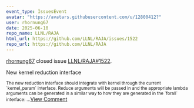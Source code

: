 ```yaml
---
event_type: IssuesEvent
avatar: "https://avatars.githubusercontent.com/u/12800412?"
user: rhornung67
date: 2025-06-10
repo_name: LLNL/RAJA
html_url: https://github.com/LLNL/RAJA/issues/1522
repo_url: https://github.com/LLNL/RAJA
---
```


<a href='https://github.com/rhornung67' target='_blank'>rhornung67</a> closed issue <a href='https://github.com/LLNL/RAJA/issues/1522' target='_blank'>LLNL/RAJA#1522</a>.

<p>New kernel reduction interface</p><small>The new reduction interface should integrate with kernel through the current `kernel_param` interface. Reduce arguments will be passed in and the appropriate lambda arguments can be generated in a similar way to how they are generated in the `forall` interface:...</small><a href='https://github.com/LLNL/RAJA/issues/1522' target='_blank'>View Comment</a>